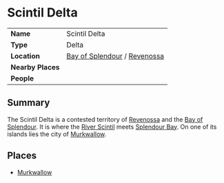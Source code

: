 # Scintil Delta

|||
| --- | --- |
| **Name** | Scintil Delta | place.4
| **Type** | Delta |
| **Location** | [Bay of Splendour](../../../civilisations/nilsavnic-alliance/states/bay-of-splendour.md) / [Revenossa](../../../civilisations/nilsavnic-alliance/states/revenossa.md) |
| **Nearby Places** | |
| **People** | |

## Summary

The Scintil Delta is a contested territory of [Revenossa](../../../civilisations/nilsavnic-alliance/states/revenossa.md) and the [Bay of Splendour](../../../civilisations/nilsavnic-alliance/states/bay-of-splendour.md). It is where the [River Scintil](river-scintil.md) meets [Splendour Bay](../seas-oceans/splendour-bay.md). On one of its islands lies the city of [Murkwallow](../../settlements/cities/murkwallow.md).

## Places

- [Murkwallow](../../settlements/cities/murkwallow.md)
